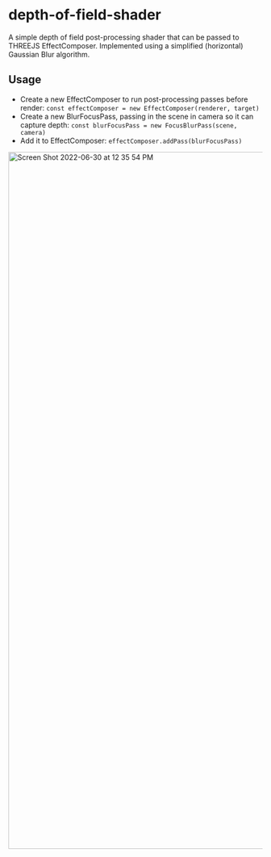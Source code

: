 # depth-of-field-shader
A simple depth of field post-processing shader that can be passed to THREEJS EffectComposer. Implemented using a simplified (horizontal) Gaussian Blur algorithm. 

## Usage

- Create a new EffectComposer to run post-processing passes before render: `const effectComposer = new EffectComposer(renderer, target)`
- Create a new BlurFocusPass, passing in the scene in camera so it can capture depth: `const blurFocusPass = new FocusBlurPass(scene, camera)`
- Add it to EffectComposer: `effectComposer.addPass(blurFocusPass)`

<img width="1382" alt="Screen Shot 2022-06-30 at 12 35 54 PM" src="https://user-images.githubusercontent.com/70064144/176730956-5c78b236-86da-49ca-8a53-1c4642dbd847.png">
